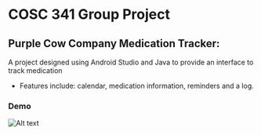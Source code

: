 # COSC 341 Group Project

## Purple Cow Company Medication Tracker:

A project designed using Android Studio and Java to provide an interface to track medication

- Features include: calendar, medication information, reminders and a log.

### Demo

![Alt text](androidDemo.gif)
